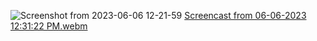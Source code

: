 ![Screenshot from 2023-06-06 12-21-59](https://github.com/rhit-caos1/ME433_AM/assets/80802375/0ad4ee5b-8fb2-44a7-a1ff-a3fec191142b)
[Screencast from 06-06-2023 12:31:22 PM.webm](https://github.com/rhit-caos1/ME433_AM/assets/80802375/926f703f-dbdb-464f-9631-baaf5bf9f7f6)
